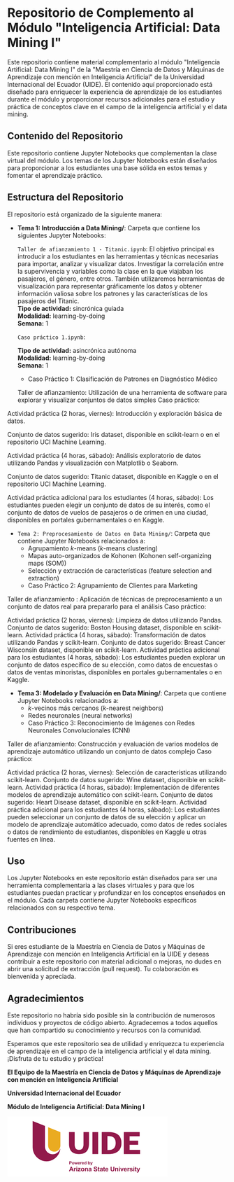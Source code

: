 # Repositorio de Complemento al Módulo "Inteligencia Artificial: Data Mining I"

Este repositorio contiene material complementario al módulo "Inteligencia Artificial: Data Mining I" de la "Maestría en Ciencia de Datos y Máquinas de Aprendizaje con mención en Inteligencia Artificial" de la Universidad Internacional del Ecuador (UIDE). El contenido aquí proporcionado está diseñado para enriquecer la experiencia de aprendizaje de los estudiantes durante el módulo y proporcionar recursos adicionales para el estudio y práctica de conceptos clave en el campo de la inteligencia artificial y el data mining.

## Contenido del Repositorio

Este repositorio contiene Jupyter Notebooks que complementan la clase virtual del módulo. Los temas de los Jupyter Notebooks están diseñados para proporcionar a los estudiantes una base sólida en estos temas y fomentar el aprendizaje práctico.

## Estructura del Repositorio

El repositorio está organizado de la siguiente manera:

- **Tema 1: Introducción a Data Mining/**: Carpeta que contiene los siguientes Jupyter Notebooks:

  `Taller de afianzamiento 1 - Titanic.ipynb`: El objetivo principal es introducir a los estudiantes en las herramientas y técnicas necesarias para importar, analizar y visualizar datos. Investigar la correlación entre la supervivencia y variables como la clase en la que viajaban los pasajeros, el género, entre otros. También utilizaremos herramientas de visualización para representar gráficamente los datos y obtener información valiosa sobre los patrones y las características de los pasajeros del Titanic.  
    **Tipo de actividad:** sincrónica guiada  
    **Modalidad:** learning-by-doing  
    **Semana:** 1

  `Caso práctico 1.ipynb`: 

    **Tipo de actividad:** asincrónica autónoma  
    **Modalidad:** learning-by-doing  
    **Semana:** 1

  
  * Caso Práctico 1: Clasificación de Patrones en Diagnóstico Médico

  Taller de afianzamiento: Utilización de una herramienta de software para explorar y visualizar conjuntos de datos simples
Caso práctico:

Actividad práctica (2 horas, viernes): Introducción y exploración básica de datos.

Conjunto de datos sugerido: Iris dataset, disponible en scikit-learn o en el repositorio UCI Machine Learning.

Actividad práctica (4 horas, sábado): Análisis exploratorio de datos utilizando Pandas y visualización con Matplotlib o Seaborn.

Conjunto de datos sugerido: Titanic dataset, disponible en Kaggle o en el repositorio UCI Machine Learning.

Actividad práctica adicional para los estudiantes (4 horas, sábado): Los estudiantes pueden elegir un conjunto de datos de su interés, como el conjunto de datos de vuelos de pasajeros o de crimen en una ciudad, disponibles en portales gubernamentales o en Kaggle. 

- `Tema 2: Preprocesamiento de Datos en Data Mining/`: Carpeta que contiene Jupyter Notebooks relacionados a:
  - Agrupamiento *k*-means (*k*-means clustering)
  - Mapas auto-organizados de Kohonen (Kohonen self-organizing maps (SOM))
  - Selección y extracción de características (feature selection and extraction)
  * Caso Práctico 2: Agrupamiento de Clientes para Marketing

Taller de afianzamiento : Aplicación de técnicas de preprocesamiento a un conjunto de datos real para prepararlo para el análisis
  Caso práctico:

  Actividad práctica (2 horas, viernes): Limpieza de datos utilizando Pandas.
Conjunto de datos sugerido: Boston Housing dataset, disponible en scikit-learn.
Actividad práctica (4 horas, sábado): Transformación de datos utilizando Pandas y scikit-learn.
Conjunto de datos sugerido: Breast Cancer Wisconsin dataset, disponible en scikit-learn.
Actividad práctica adicional para los estudiantes (4 horas, sábado): Los estudiantes pueden explorar un conjunto de datos específico de su elección, como datos de encuestas o datos de ventas minoristas, disponibles en portales gubernamentales o en Kaggle.

- **Tema 3: Modelado y Evaluación en Data Mining/**: Carpeta que contiene Jupyter Notebooks relacionados a:
  - *k*-vecinos más cercanos (*k*-nearest neighbors)
  - Redes neuronales (neural networks)
  * Caso Práctico 3: Reconocimiento de Imágenes con Redes Neuronales Convolucionales (CNN)

Taller de afianzamiento: Construcción y evaluación de varios modelos de aprendizaje automático utilizando un conjunto de datos complejo
  Caso práctico: 

  Actividad práctica (2 horas, viernes): Selección de características utilizando scikit-learn.
Conjunto de datos sugerido: Wine dataset, disponible en scikit-learn.
Actividad práctica (4 horas, sábado): Implementación de diferentes modelos de aprendizaje automático con scikit-learn.
Conjunto de datos sugerido: Heart Disease dataset, disponible en scikit-learn.
Actividad práctica adicional para los estudiantes (4 horas, sábado): Los estudiantes pueden seleccionar un conjunto de datos de su elección y aplicar un modelo de aprendizaje automático adecuado, como datos de redes sociales o datos de rendimiento de estudiantes, disponibles en Kaggle u otras fuentes en línea.


## Uso

Los Jupyter Notebooks en este repositorio están diseñados para ser una herramienta complementaria a las clases virtuales y para que los estudiantes puedan practicar y profundizar en los conceptos enseñados en el módulo. Cada carpeta contiene Jupyter Notebooks específicos relacionados con su respectivo tema.

## Contribuciones

Si eres estudiante de la Maestría en Ciencia de Datos y Máquinas de Aprendizaje con mención en Inteligencia Artificial en la UIDE y deseas contribuir a este repositorio con material adicional o mejoras, no dudes en abrir una solicitud de extracción (pull request). Tu colaboración es bienvenida y apreciada.

## Agradecimientos

Este repositorio no habría sido posible sin la contribución de numerosos individuos y proyectos de código abierto. Agradecemos a todos aquellos que han compartido su conocimiento y recursos con la comunidad.


Esperamos que este repositorio sea de utilidad y enriquezca tu experiencia de aprendizaje en el campo de la inteligencia artificial y el data mining. ¡Disfruta de tu estudio y práctica!



**El Equipo de la Maestría en Ciencia de Datos y Máquinas de Aprendizaje con mención en Inteligencia Artificial**

**Universidad Internacional del Ecuador**

**Módulo de Inteligencia Artificial: Data Mining I**

![Logo de la Universidad Internacional del Ecuador](UIDElogo.png)
